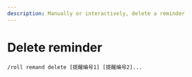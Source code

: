 ```yaml
---
description: Manually or interactively, delete a reminder
---
```


# Delete reminder

```
/roll remand delete [提醒编号1] [提醒编号2]...
```
